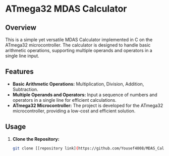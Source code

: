 # ATmega32 MDAS Calculator

## Overview

This is a simple yet versatile MDAS Calculator implemented in C on the ATmega32 microcontroller. The calculator is designed to handle basic arithmetic operations, supporting multiple operands and operators in a single line input.

## Features

- **Basic Arithmetic Operations:** Multiplication, Division, Addition, Subtraction.
- **Multiple Operands and Operators:** Input a sequence of numbers and operators in a single line for efficient calculations.
- **ATmega32 Microcontroller:** The project is developed for the ATmega32 microcontroller, providing a low-cost and efficient solution.

## Usage

1. **Clone the Repository:**
   ```bash
   git clone [[repository link](https://github.com/Yousef4008/MDAS_Calculator)https://github.com/Yousef4008/MDAS_Calculator]
